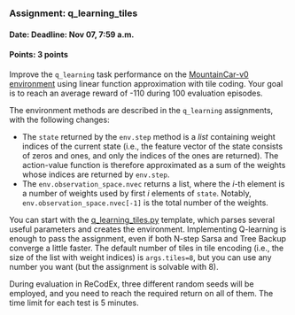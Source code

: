 ### Assignment: q_learning_tiles
#### Date: Deadline: Nov 07, 7:59 a.m.
#### Points: 3 points

Improve the `q_learning` task performance on the
[MountainCar-v0 environment](https://www.gymlibrary.dev/environments/classic_control/mountain_car/)
using linear function approximation with tile coding.
Your goal is to reach an average reward of -110 during 100 evaluation episodes.

The environment methods are described in the `q_learning` assignments, with
the following changes:
- The `state` returned by the `env.step` method is a _list_ containing weight
  indices of the current state (i.e., the feature vector of the state consists
  of zeros and ones, and only the indices of the ones are returned). The
  action-value function is therefore approximated as a sum of the weights whose
  indices are returned by `env.step`.
- The `env.observation_space.nvec` returns a list, where the $i$-th element
  is a number of weights used by first $i$ elements of `state`. Notably,
  `env.observation_space.nvec[-1]` is the total number of the weights.

You can start with the [q_learning_tiles.py](https://github.com/ufal/npfl122/tree/master/labs/04/q_learning_tiles.py)
template, which parses several useful parameters and creates the environment.
Implementing Q-learning is enough to pass the assignment, even if both N-step
Sarsa and Tree Backup converge a little faster. The default number of tiles in
tile encoding (i.e., the size of the list with weight indices) is
`args.tiles=8`, but you can use any number you want (but the assignment is
solvable with 8).

During evaluation in ReCodEx, three different random seeds will be employed, and
you need to reach the required return on all of them. The time limit for each
test is 5 minutes.
